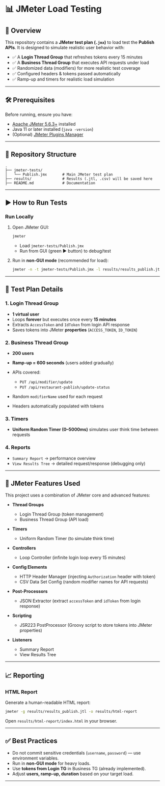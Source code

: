 

# 📊 JMeter Load Testing 

## 🚀 Overview

This repository contains a **JMeter test plan (`.jmx`)** to load test the **Publish APIs**.
It is designed to simulate realistic user behavior with:

* ✅ A **Login Thread Group** that refreshes tokens every 15 minutes
* ✅ A **Business Thread Group** that executes API requests under load
* ✅ Randomized data (modifiers) for more realistic test coverage
* ✅ Configured headers & tokens passed automatically
* ✅ Ramp-up and timers for realistic load simulation

---

## 🛠 Prerequisites

Before running, ensure you have:

* [Apache JMeter 5.6.3+](https://jmeter.apache.org/download_jmeter.cgi) installed
* Java 11 or later installed (`java -version`)
* (Optional) [JMeter Plugins Manager](https://jmeter-plugins.org/wiki/PluginsManager/)

---

## 📂 Repository Structure

```
.
├── jmeter-tests/
│   └── Publish.jmx       # Main JMeter test plan
├── results/              # Results (.jtl, .csv) will be saved here
├── README.md             # Documentation
```

---

## ▶️ How to Run Tests

### Run Locally

1. Open JMeter GUI:

   ```bash
   jmeter
   ```

   * Load `jmeter-tests/Publish.jmx`
   * Run from GUI (green ▶️ button) to debug/test

2. Run in **non-GUI mode** (recommended for load):

   ```bash
   jmeter -n -t jmeter-tests/Publish.jmx -l results/results_publish.jtl -j results/jmeter.log
   ```

---

## 📌 Test Plan Details

### 1. **Login Thread Group**

* **1 virtual user**
* Loops **forever** but executes once every **15 minutes**
* Extracts `AccessToken` and `IdToken` from login API response
* Saves tokens into JMeter **properties** (`ACCESS_TOKEN`, `ID_TOKEN`)

### 2. **Business Thread Group**

* **200 users**
* **Ramp-up = 600 seconds** (users added gradually)
* APIs covered:

  * `PUT /api/modifier/update`
  * `PUT /api/restaurant-publish/update-status`
* Random `modifierName` used for each request
* Headers automatically populated with tokens

### 3. **Timers**

* **Uniform Random Timer (0–5000ms)** simulates user think time between requests

### 4. **Reports**

* `Summary Report` → performance overview
* `View Results Tree` → detailed request/response (debugging only)

---

## 🧰 JMeter Features Used

This project uses a combination of JMeter core and advanced features:

* **Thread Groups**

  * Login Thread Group (token management)
  * Business Thread Group (API load)

* **Timers**

  * Uniform Random Timer (to simulate think time)

* **Controllers**

  * Loop Controller (infinite login loop every 15 minutes)

* **Config Elements**

  * HTTP Header Manager (injecting `Authorization` header with token)
  * CSV Data Set Config (random modifier names for API requests)

* **Post-Processors**

  * JSON Extractor (extract `accessToken` and `idToken` from login response)

* **Scripting**

  * JSR223 PostProcessor (Groovy script to store tokens into JMeter properties)

* **Listeners**

  * Summary Report
  * View Results Tree

---

## 📈 Reporting

### HTML Report

Generate a human-readable HTML report:

```bash
jmeter -g results/results_publish.jtl -o results/html-report
```

Open `results/html-report/index.html` in your browser.

---

## ✅ Best Practices

* Do not commit sensitive credentials (`username`, `password`) — use environment variables.
* Run in **non-GUI mode** for heavy loads.
* Use **tokens from Login TG** in Business TG (already implemented).
* Adjust **users, ramp-up, duration** based on your target load.

---
